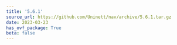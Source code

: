 ```yaml
---
title: '5.6.1'
source_url: https://github.com/Uninett/nav/archive/5.6.1.tar.gz
date: 2023-03-23
has_ovf_package: True
beta: false
---
```

